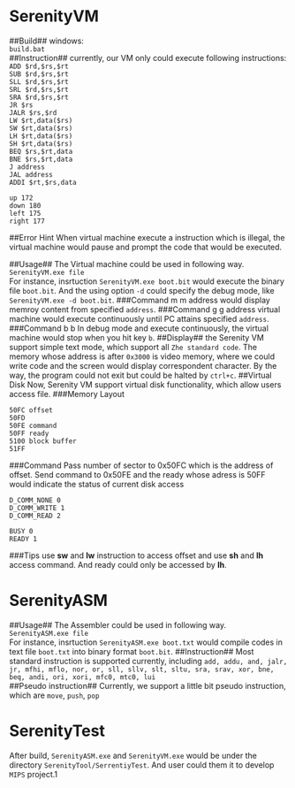 
# SerenityVM #
##Build##
windows:<br>
`build.bat`<br>
##Instruction##
currently, our VM only could execute following instructions:<br>
`ADD $rd,$rs,$rt`<br>
`SUB $rd,$rs,$rt`<br>
`SLL $rd,$rs,$rt`<br>
`SRL $rd,$rs,$rt`<br>
`SRA $rd,$rs,$rt`<br>
`JR $rs`<br>
`JALR $rs,$rd`<br>
`LW $rt,data($rs)`<br>
`SW $rt,data($rs)`<br>
`LH $rt,data($rs)`<br>
`SH $rt,data($rs)`<br>
`BEQ $rs,$rt,data`<br>
`BNE $rs,$rt,data`<br>
`J address`<br>
`JAL address`<br>
`ADDI $rt,$rs,data`<br>

~~~
up 172
down 180
left 175
right 177
~~~ 

##Error Hint
When virtual machine execute a instruction which is illegal, the virtual machine would pause and prompt the code that would be executed.

##Usage##
The Virtual machine could be used in following way.<br>
`SerenityVM.exe file`<br>
For instance, insrtuction `SerenityVM.exe boot.bit` would execute the binary file `boot.bit`. And the using option `-d` could specify the debug mode, like `SerenityVM.exe -d boot.bit`.
###Command m
	m address
would display memroy content from specified `address`.
###Command g
	g address
virtual machine would execute continuously until PC attains specified `address`.
###Command b
	b
In debug mode and execute continuously, the virtual machine would stop
when you hit key `b`.
##Display##
the Serenity VM support simple text mode, which support all `Zhe standard code`. The memory whose address is after `0x3000` is video memory, where we could write code and the screen would display correspondent character. By the way, the program could not exit but could be halted by `ctrl+c`.
##Virtual Disk
Now, Serenity VM support virtual disk functionality, which allow users access file.
###Memory Layout
~~~
50FC offset
50FD 
50FE command
50FF ready
5100 block buffer
51FF
~~~
###Command
Pass number of sector to 0x50FC which is the address of offset.
Send command to 0x50FE and the ready whose adress is 50FF would indicate the status of current
disk access
~~~
D_COMM_NONE 0
D_COMM_WRITE 1
D_COMM_READ 2

BUSY 0
READY 1
~~~

###Tips
use **sw** and **lw** instruction to access offset and use **sh** and **lh** access command. And
ready could only be accessed by **lh**.

# SerenityASM #
##Usage##
The Assembler could be used in following way.<br>
`SerenityASM.exe file`<br>
For instance, insrtuction `SerenityASM.exe boot.txt` would compile codes in text file `boot.txt` into binary format `boot.bit`.
##Instruction##
Most standard instruction is supported currently, including `add, addu, and, jalr, jr, mfhi, mflo, nor, or, sll, sllv, slt, sltu, sra, srav, xor, bne, beq, andi, ori, xori, mfc0, mtc0, lui`
<br>
##Pseudo instruction##
Currently, we support a little bit pseudo instruction, which are `move`, `push`, `pop`


# SerenityTest
After build, `SerenityASM.exe` and `SerenityVM.exe` would be under the directory `SerenityTool/SerrentiyTest`. And user could them it to develop `MIPS` project.1